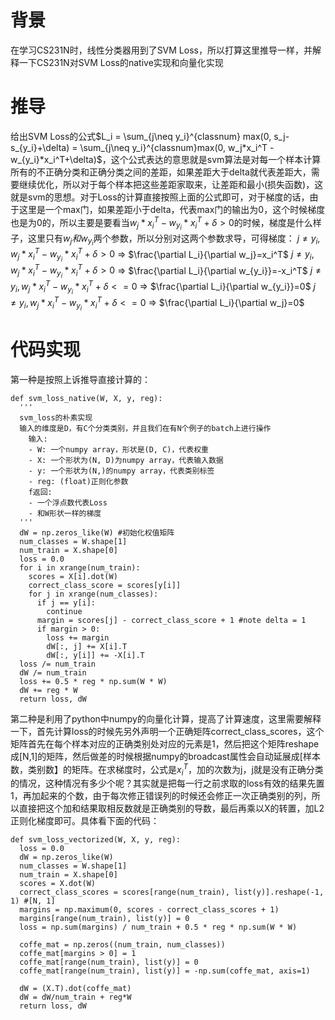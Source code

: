 # 背景
在学习CS231N时，线性分类器用到了SVM Loss，所以打算这里推导一样，并解释一下CS231N对SVM Loss的native实现和向量化实现
# 推导
给出SVM Loss的公式$L_i = \sum_{j\neq y_i}^{classnum} max(0, s_j-s_{y_i}+\delta) = \sum_{j\neq y_i}^{classnum}max(0, w_j*x_i^T - w_{y_i}*x_i^T+\delta)$，这个公式表达的意思就是svm算法是对每一个样本计算所有的不正确分类和正确分类之间的差距，如果差距大于delta就代表差距大，需要继续优化，所以对于每个样本把这些差距家取来，让差距和最小(损失函数)，这就是svm的思想。对于Loss的计算直接按照上面的公式即可，对于梯度的话，由于这里是一个max门，如果差距小于delta，代表max门的输出为0，这个时候梯度也是为0的，所以主要是要看当$w_j*x_i^T-w_{y_i}*x_i^T+\delta>0$的时候，梯度是什么样子，这里只有$w_j和w_{y_i}$两个参数，所以分别对这两个参数求导，可得梯度：
$j\neq y_i, w_j*x_i^T-w_{y_i}*x_i^T+\delta>0$ => $\frac{\partial L_i}{\partial w_j}=x_i^T$
$j\neq y_i, w_j*x_i^T-w_{y_i}*x_i^T+\delta>0$ => $\frac{\partial L_i}{\partial w_{y_i}}=-x_i^T$
$j\neq y_i, w_j*x_i^T-w_{y_i}*x_i^T+\delta<=0$ => $\frac{\partial L_i}{\partial w_{y_i}}=0$
$j\neq y_i, w_j*x_i^T-w_{y_i}*x_i^T+\delta<=0$ => $\frac{\partial L_i}{\partial w_j}=0$
# 代码实现
第一种是按照上诉推导直接计算的：

```
def svm_loss_native(W, X, y, reg):
  '''
  svm_loss的朴素实现
  输入的维度是D，有C个分类类别，并且我们在有N个例子的batch上进行操作
    输入:
    - W: 一个numpy array，形状是(D, C)，代表权重
    - X: 一个形状为(N, D)为numpy array，代表输入数据
    - y: 一个形状为(N,)的numpy array，代表类别标签
    - reg: (float)正则化参数
    f返回:
    - 一个浮点数代表Loss
    - 和W形状一样的梯度
  '''
  dW = np.zeros_like(W) #初始化权值矩阵
  num_classes = W.shape[1]
  num_train = X.shape[0]
  loss = 0.0
  for i in xrange(num_train):
    scores = X[i].dot(W)
    correct_class_score = scores[y[i]]
    for j in xrange(num_classes):
      if j == y[i]:
        continue
      margin = scores[j] - correct_class_score + 1 #note delta = 1
      if margin > 0:
        loss += margin
        dW[:, j] += X[i].T
        dW[:, y[i]] += -X[i].T
  loss /= num_train
  dW /= num_train
  loss += 0.5 * reg * np.sum(W * W)
  dW += reg * W
  return loss, dW
```
第二种是利用了python中numpy的向量化计算，提高了计算速度，这里需要解释一下，首先计算loss的时候先另外声明一个正确矩阵correct_class_scores，这个矩阵首先在每个样本对应的正确类别处对应的元素是1，然后把这个矩阵reshape成[N,1]的矩阵，然后做差的时候根据numpy的broadcast属性会自动延展成[样本数，类别数】的矩阵。在求梯度时，公式是$x_i^T$，加的次数为j，j就是没有正确分类的情况，这种情况有多少个呢？其实就是把每一行之前求取的loss有效的结果先置1，再加起来的个数，由于每次修正错误列的时候还会修正一次正确类别的列，所以直接把这个加和结果取相反数就是正确类别的导数，最后再乘以X的转置，加L2正则化梯度即可。具体看下面的代码：

```
def svm_loss_vectorized(W, X, y, reg):
  loss = 0.0
  dW = np.zeros_like(W)
  num_classes = W.shape[1]
  num_train = X.shape[0]
  scores = X.dot(W)
  correct_class_scores = scores[range(num_train), list(y)].reshape(-1, 1) #[N, 1]
  margins = np.maximum(0, scores - correct_class_scores + 1)
  margins[range(num_train), list(y)] = 0
  loss = np.sum(margins) / num_train + 0.5 * reg * np.sum(W * W)

  coffe_mat = np.zeros((num_train, num_classes))
  coffe_mat[margins > 0] = 1
  coffe_mat[range(num_train), list(y)] = 0
  coffe_mat[range(num_train), list(y)] = -np.sum(coffe_mat, axis=1)

  dW = (X.T).dot(coffe_mat)
  dW = dW/num_train + reg*W
  return loss, dW
```